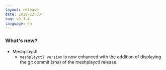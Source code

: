 ```yaml
---
layout: release
date: 2019-12-30
tag: v0.3.4
language: en
---
```


### What's new?

- Meshplayctl
  - `meshplayctl version` is now enhanced with the addition of displaying the git commit (sha) of the meshplayctl release.

